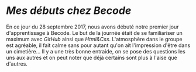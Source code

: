 # __***Mes débuts chez Becode***__

   En ce jour du 28 septembre 2017, nous avons débuté notre premier jour d'apprentissage à Becode. Le but de la journée était de se familiariser un maximum avec *GitHub* ainsi que *Html&Css*. L'atmosphère dans le groupe est agréable, il fait calme sans pour autant qu'on ait l'impression d'être dans un cimetière... Il y a une très bonne entraide, on se pose des questions les uns aux autres et on peut noter que déjà certains sont plus à l'aise que d'autres.

